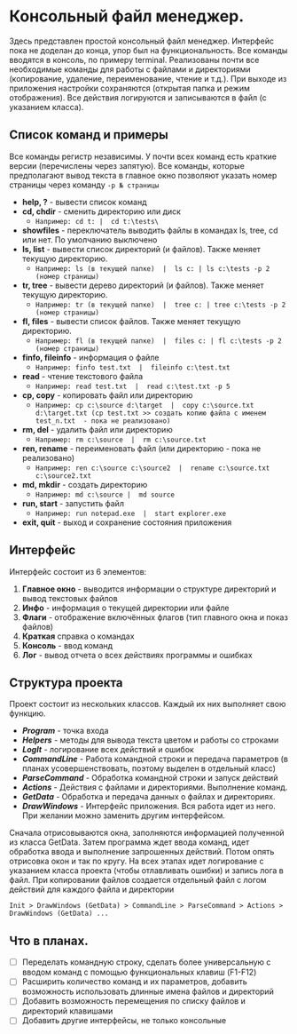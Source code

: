 # Консольный файл менеджер.

Здесь представлен простой консольный файл менеджер. Интерфейс пока не доделан до конца, упор был на функциональность. Все команды вводятся в консоль, по примеру terminal. Реализованы почти все необходимые команды для работы с файлами и директориями (копирование, удаление, переименование, чтение и т.д.). При выходе из приложения настройки сохраняются (открытая папка и режим отображения). Все действия логируются и записываются в файл (с указанием класса).

## Список команд и примеры

Все команды регистр независимы. У почти всех команд есть краткие версии (перечислены через запятую). Все команды, которые предполагают вывод текста в главное окно позволяют указать номер страницы через команду ```-p № страницы```

- **help, ?** - вывести список команд
- **cd, chdir** - сменить директорию или диск
    - ```Например: cd t: |  cd t:\tests\```
- **showfiles** - переключатель выводить файлы в командах ls, tree, cd или нет. По умолчанию выключено 
- **ls, list** - вывести список директорий (и файлов). Также меняет текущую директорию.
    - ```Например: ls (в текущей папке)  |  ls c: | ls c:\tests -p 2 (номер страницы)```
- **tr, tree** - вывести дерево директорий (и файлов). Также меняет текущую директорию.
    - ```Например: tr (в текущей папке)  |  tree c: | tree c:\tests -p 2 (номер страницы)```
- **fl, files** - вывести список файлов. Также меняет текущую директорию.
    - ```Например: fl (в текущей папке)  |  files c: | fl c:\tests -p 2 (номер страницы)```
- **finfo, fileinfo** - информация о файле
    - ```Например: finfo test.txt  |  fileinfo c:\test.txt```
- **read** - чтение текстового файла
    - ```Например: read test.txt  |  read c:\test.txt -p 5```
- **cp, copy** - копировать файл или директорию
    - ```Например: cp c:\source d:\target  |  copy c:\source.txt d:\target.txt (cp test.txt >> создать копию файла с именем test_n.txt	- пока не реализовано)```
- **rm, del** - удалить файл или директорию
    - ```Например: rm c:\source  |  rm c:\source.txt```
- **ren, rename** - переименовать файл (или директорию - пока не реализовано)
    - ```Например: ren c:\source c:\source2  |  rename c:\source.txt c:\source2.txt```
- **md, mkdir** - создать директорию
    - ```Например: md c:\source |  md source```
- **run, start** - запустить файл
    - ```Например: run notepad.exe  |  start explorer.exe```
- **exit, quit** - выход и сохранение состояния приложения

## Интерфейс

Интерфейс состоит из 6 элементов:
1. **Главное окно** - выводится информации о структуре директорий и вывод текстовых файлов
2. **Инфо** - информация о текущей директории или файле
3. **Флаги** - отображение включённых флагов (тип главного окна и показ файлов)
4. **Краткая** справка о командах
5. **Консоль** - ввод команд
6. **Лог** - вывод отчета о всех действиях программы и ошибках

## Структура проекта

Проект состоит из нескольких классов. Каждый их них выполняет свою функцию.
- ***Program*** - точка входа
- ***Helpers*** - методы для вывода текста цветом и работы со строками
- ***LogIt*** - логирование всех действий и ошибок
- ***CommandLine*** - Работа командной строки и передача параметров (в планах усовершенствовать, поэтому выделен в отдельный класс)
- ***ParseCommand*** - Обработка командной строки и запуск действий
- ***Actions*** - Действия с файлами и директориями. Выполнение команд.
- ***GetData*** - Обработка и передача данных о файлах и директориях.
- ***DrawWindows*** - Интерфейс приложения. Вся работа идет из него. При желании можно заменить другим интерфейсом.

Сначала отрисовываются окна, заполняются информацией полученной из класса GetData.
Затем программа ждет ввода команд, идет обработка ввода и выполнение запрошенных действий.
Потом опять отрисовка окон и так по кругу. На всех этапах идет логирование с указанием класса проекта (чтобы отлавливать ошибки) и запись лога в файл. При копировании файлов создается  отдельный файл с логом действий для каждого файла и директории

```Init > DrawWindows (GetData) > CommandLine > ParseCommand > Actions > DrawWindows (GetData) ...```

## Что в планах.

- [ ] Переделать командную строку, сделать более универсальную с вводом команд с помощью функциональных клавиш (F1-F12) 
- [ ] Расширить количество команд и их параметров, добавить возможность использовать длинные имена файлов и директорий
- [ ] Добавить возможность перемещения по списку файлов и директорий клавишами
- [ ] Добавить другие интерфейсы, не только консольные
